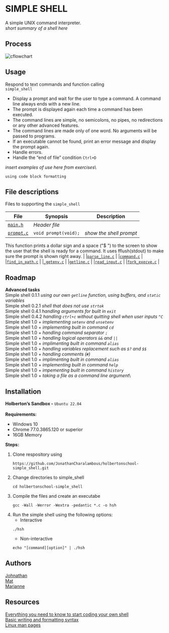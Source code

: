 # SIMPLE SHELL
A simple UNIX command interpreter.\
_short summary of a shell here_

## Process
![cflowchart](https://github.com/user-attachments/assets/6b628811-2377-456f-a7b8-a854e80168e3)

## Usage
Respond to text commands and function calling \
`simple_shell`
+ Display a prompt and wait for the user to type a command. A command line always ends with a new line.
+ The prompt is displayed again each time a command has been executed.
+ The command lines are simple, no semicolons, no pipes, no redirections or any other advanced features.
+ The command lines are made only of one word. No arguments will be passed to programs.
+ If an executable cannot be found, print an error message and display the prompt again.
+ Handle errors.
+ Handle the “end of file” condition `Ctrl+D`

_insert examples of use here from exercises_\
```
using code block formatting
```

## File descriptions
Files to supporting the `simple_shell`

| File | Synopsis | Description |
| --- | --- | --- |
| [`main.h`](https://github.com/JonathanCharalambous/holbertonschool-simple_shell/blob/main/main.h) | _Header file_
| [`prompt.c`](https://github.com/JonathanCharalambous/holbertonschool-simple_shell/blob/main/prompt.c) | `void prompt(void);` | _show the shell prompt_

This function prints a dollar sign and a space ("$ ") to the screen to show the user that the shell is ready for a command. It uses fflush(stdout) to make sure the prompt is shown right away. |
|[`parse_line.c`](https://github.com/JonathanCharalambous/holbertonschool-simple_shell/blob/main/parse_line.c) |
|[`command.c`](https://github.com/JonathanCharalambous/holbertonschool-simple_shell/blob/main/command.c) |
|[`find_in_path.c`](https://github.com/JonathanCharalambous/holbertonschool-simple_shell/blob/main/*find_in_path.c) |
|[`_getenv.c`](https://github.com/JonathanCharalambous/holbertonschool-simple_shell/blob/main/_getenv.c) |
|[`getline.c`](https://github.com/JonathanCharalambous/holbertonschool-simple_shell/blob/main/_getline.c) |
|[`read_input.c`](https://github.com/JonathanCharalambous/holbertonschool-simple_shell/blob/main/read_input.c) |
|[`fork_execve.c`](https://github.com/JonathanCharalambous/holbertonschool-simple_shell/blob/main/fork_execve.c) |




## Roadmap
**Advanced  tasks**\
Simple shell 0.1.1  _using our own `getline` function, using buffers, and `static` variables_\
Simple shell 0.2.1  _shell that does not use `strtok`_\
Simple shell 0.4.1  _handling arguments for built in `exit`_\
Simple shell 0.4.2  _handling `ctrl+c` without quitting shell when user inputs `^C`_\
Simple shell 1.0 + _implementing `setenv` and `unsetenv`_\
Simple shell 1.0 + _implementing built in command `cd`_\
Simple shell 1.0 + _handling command separator `;`_\
Simple shell 1.0 + _handling logical operators `&&` and `||`_\
Simple shell 1.0 + _implimenting built in command `alias`_\
Simple shell 1.0 + _handling variables replacement such as `$?` and `$$`_\
Simple shell 1.0 + _handling comments (`#`)_\
Simple shell 1.0 + _implimenting built in command `alias`_\
Simple shell 1.0 + _implementing built in command `help`_\
Simple shell 1.0 + _impementing built in command `history`_\
Simple shell 1.0 + _taking a file as a command line argument_\

## Installation
**Holberton’s Sandbox -** `Ubuntu 22.04`\
\
**Requirements:**
   + Windows 10
   + Chrome 77.0.3865.120 or superior
   + 16GB Memory

**Steps:**
1. Clone respository using
   ```
   https://github.com/JonathanCharalambous/holbertonschool-simple_shell.git
   ```
2. Change directories to simple_shell
   ```
   cd holbertonschool-simple_shell
   ```
3. Compile the files and create an executabe
   ```
   gcc -Wall -Werror -Wextra -pedantic *.c -o hsh
   ```
4. Run the simple shell using the following options:
   + Interactive
   ```
   ./hsh
   ``` 
   + Non-interactive
   ```
   echo "[command][option]" | ./hsh
   ```

## Authors
[Johnathan](https://github.com/JonathanCharalambous)\
[Mat](https://github.com/Mat-26-dot)\
[Marianne](https://github.com/T0ILETR0LL)

## Resources
[Everything you need to know to start coding your own shell](https://intranet.hbtn.io/concepts/900)\
[Basic writing and formatting syntax](https://docs.github.com/en/get-started/writing-on-github/getting-started-with-writing-and-formatting-on-github/basic-writing-and-formatting-syntax)\
[Linux man pages](https://linux.die.net/man/)


